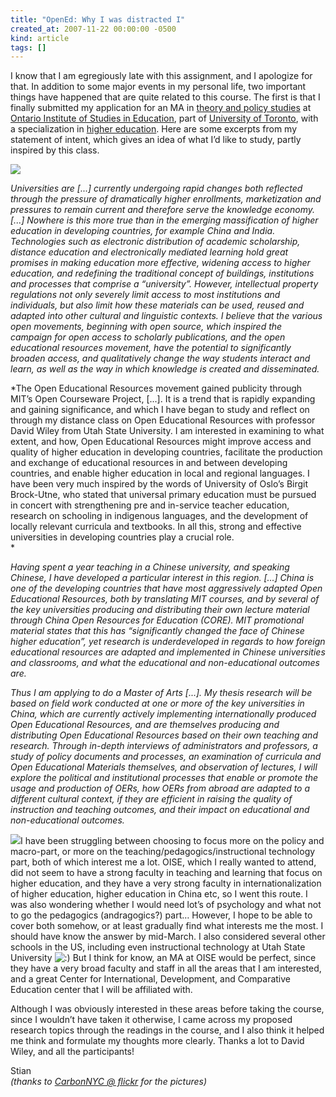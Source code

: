 ```yaml
---
title: "OpenEd: Why I was distracted I"
created_at: 2007-11-22 00:00:00 -0500
kind: article
tags: []
---
```


I know that I am egregiously late with this assignment, and I apologize
for that. In addition to some major events in my personal life, two
important things have happened that are quite related to this course.
The first is that I finally submitted my application for an MA in
[theory and policy studies](http://oise.utoronto.ca/depts/tps) at
[Ontario Institute of Studies in Education](http://oise.utoronto.ca),
part of [University of Toronto](http://utoronto.ca), with a
specialization in [higher
education](http://www.oise.utoronto.ca/depts/tps/Programs/Higher%20Ed/index-higher-ed.html).
Here are some excerpts from my statement of intent, which gives an idea
of what I’d like to study, partly inspired by this class.

![](http://farm1.static.flickr.com/47/143186839_5c9fad13cd.jpg)

*Universities are [...] currently undergoing rapid changes both
reflected through the pressure of dramatically higher enrollments,
marketization and pressures to remain current and therefore serve the
knowledge economy. [...] Nowhere is this more true than in the emerging
massification of higher education in developing countries, for example
China and India. Technologies such as electronic distribution of
academic scholarship, distance education and electronically mediated
learning hold great promises in making education more effective,
widening access to higher education, and redefining the traditional
concept of buildings, institutions and processes that comprise a
“university”. However, intellectual property regulations not only
severely limit access to most institutions and individuals, but also
limit how these materials can be used, reused and adapted into other
cultural and linguistic contexts. I believe that the various open
movements, beginning with open source, which inspired the campaign for
open access to scholarly publications, and the open educational
resources movement, have the potential to significantly broaden access,
and qualitatively change the way students interact and learn, as well as
the way in which knowledge is created and disseminated.*

*The Open Educational Resources movement gained publicity through MIT’s
Open Courseware Project, [...]. It is a trend that is rapidly expanding
and gaining significance, and which I have began to study and reflect on
through my distance class on Open Educational Resources with professor
David Wiley from Utah State University. I am interested in examining to
what extent, and how, Open Educational Resources might improve access
and quality of higher education in developing countries, facilitate the
production and exchange of educational resources in and between
developing countries, and enable higher education in local and regional
languages. I have been very much inspired by the words of University of
Oslo’s Birgit Brock-Utne, who stated that universal primary education
must be pursued in concert with strengthening pre and in-service teacher
education, research on schooling in indigenous languages, and the
development of locally relevant curricula and textbooks. In all this,
strong and effective universities in developing countries play a crucial
role.\
*

*Having spent a year teaching in a Chinese university, and speaking
Chinese, I have developed a particular interest in this region. [...]
China is one of the developing countries that have most aggressively
adapted Open Educational Resources, both by translating MIT courses, and
by several of the key universities producing and distributing their own
lecture material through China Open Resources for Education (CORE). MIT
promotional material states that this has “significantly changed the
face of Chinese higher education”, yet research is underdeveloped in
regards to how foreign educational resources are adapted and implemented
in Chinese universities and classrooms, and what the educational and
non-educational outcomes are.*

*Thus I am applying to do a Master of Arts [...]. My thesis research
will be based on field work conducted at one or more of the key
universities in China, which are currently actively implementing
internationally produced Open Educational Resources, and are themselves
producing and distributing Open Educational Resources based on their own
teaching and research. Through in-depth interviews of administrators and
professors, a study of policy documents and processes, an examination of
curricula and Open Educational Materials themselves, and observation of
lectures, I will explore the political and institutional processes that
enable or promote the usage and production of OERs, how OERs from abroad
are adapted to a different cultural context, if they are efficient in
raising the quality of instruction and teaching outcomes, and their
impact on educational and non-educational outcomes.*

![](http://farm3.static.flickr.com/2166/1789363865_154a175a57_m.jpg)I
have been struggling between choosing to focus more on the policy and
macro-part, or more on the teaching/pedagogics/instructional technology
part, both of which interest me a lot. OISE, which I really wanted to
attend, did not seem to have a strong faculty in teaching and learning
that focus on higher education, and they have a very strong faculty in
internationalization of higher education, higher education in China etc,
so I went this route. I was also wondering whether I would need lot’s of
psychology and what not to go the pedagogics (andragogics?) part…
However, I hope to be able to cover both somehow, or at least gradually
find what interests me the most. I should have know the answer by
mid-March. I also considered several other schools in the US, including
even instructional technology at Utah State University
![:)](http://reganmian.net/blog/wp-includes/images/smilies/icon_smile.gif)
But I think for know, an MA at OISE would be perfect, since they have a
very broad faculty and staff in all the areas that I am interested, and
a great Center for International, Development, and Comparative Education
center that I will be affiliated with.

Although I was obviously interested in these areas before taking the
course, since I wouldn’t have taken it otherwise, I came across my
proposed research topics through the readings in the course, and I also
think it helped me think and formulate my thoughts more clearly. Thanks
a lot to David Wiley, and all the participants!

Stian\
 *(thanks to [CarbonNYC @
flickr](http://www.flickr.com/photos/carbonnyc/) for the pictures)*

